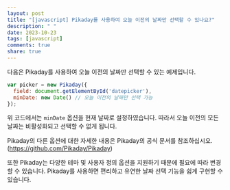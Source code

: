 ```yaml
---
layout: post
title: "[javascript] Pikaday를 사용하여 오늘 이전의 날짜만 선택할 수 있나요?"
description: " "
date: 2023-10-23
tags: [javascript]
comments: true
share: true
---
```


다음은 Pikaday를 사용하여 오늘 이전의 날짜만 선택할 수 있는 예제입니다.

```javascript
var picker = new Pikaday({
  field: document.getElementById('datepicker'),
  minDate: new Date() // 오늘 이전의 날짜만 선택 가능
});
```

위 코드에서는 `minDate` 옵션을 현재 날짜로 설정하였습니다. 따라서 오늘 이전의 모든 날짜는 비활성화되고 선택할 수 없게 됩니다. 

Pikaday의 다른 옵션에 대한 자세한 내용은 Pikaday의 공식 문서를 참조하십시오. (https://github.com/Pikaday/Pikaday)

또한 Pikaday는 다양한 테마 및 사용자 정의 옵션을 지원하기 때문에 필요에 따라 변경할 수 있습니다. Pikaday를 사용하면 편리하고 유연한 날짜 선택 기능을 쉽게 구현할 수 있습니다.